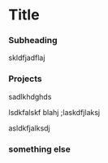 # Title

### Subheading
skldfjadflaj

### Projects 
sadlkhdghds

lsdkfalskf
blahj
;laskdfjlaksj


asldkfjalksdj


### something else
